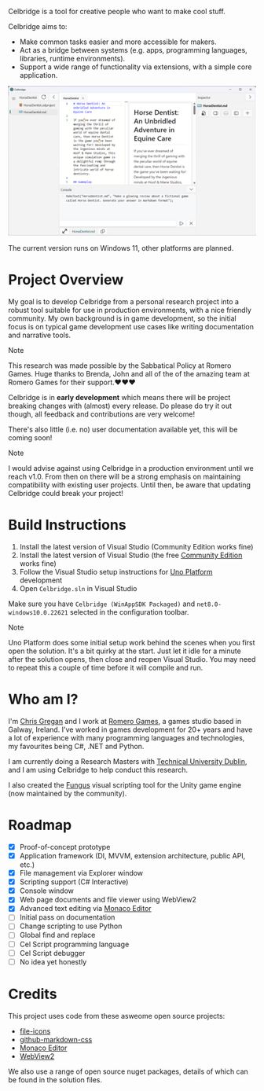 Celbridge is a tool for creative people who want to make cool stuff. 

Celbridge aims to:

- Make common tasks easier and more accessible for makers.
- Act as a bridge between systems (e.g. apps, programming languages, libraries, runtime environments).
- Support a wide range of functionality via extensions, with a simple core application.

![Celbridge screenshot](/Docs/Images/CelbridgeScreenshot.png)

The current version runs on Windows 11, other platforms are planned.

# Project Overview

My goal is to develop Celbridge from a personal research project into a robust tool suitable for use in production environments, with a nice friendly community. My own background is in game development, so the initial focus is on typical game development use cases like writing documentation and narrative tools.

> [!NOTE]
> This research was made possible by the Sabbatical Policy at Romero Games. Huge thanks to Brenda, John and all of the of the amazing 
team at Romero Games for their support.❤️❤️❤️

Celbridge is in **early development** which means there will be project breaking changes with (almost) every release. Do please do try it out though, all feedback and contributions are very welcome!

There's also little (i.e. no) user documentation available yet, this will be coming soon!

> [!NOTE]
> I would advise against using Celbridge in a production environment until we reach v1.0. From then on there will be a strong emphasis on maintaining compatibility with existing user projects. Until then, be aware that updating Celbridge could break your project!

# Build Instructions

1. Install the latest version of Visual Studio (Community Edition works fine)
1. Install the latest version of Visual Studio (the free [Community Edition]() works fine)
2. Follow the Visual Studio setup instructions for [Uno Platform](https://platform.uno/docs/articles/get-started-vs-2022.html?tabs=ubuntu1804) development
3. Open `Celbridge.sln` in Visual Studio

Make sure you have `Celbridge (WinAppSDK Packaged)` and `net8.0-windows10.0.22621` selected in the configuration toolbar.

> [!NOTE]
> Uno Platform does some initial setup work behind the scenes when you first open the solution. It's a bit quirky at the start. Just let it idle for a minute after the solution opens, then close and reopen Visual Studio. You may need to repeat this a couple of time before it will compile and run.

# Who am I?

I'm [Chris Gregan](https://github.com/chrisgregan) and I work at [Romero Games](https://romerogames.com/), a games studio based in Galway, Ireland. I've worked in games development for 20+ years and have a lot of experience with many programming languages
and technologies, my favourites being C#, .NET and Python.

I am currently doing a Research Masters with [Technical University Dublin](https://www.tudublin.ie/), and I am using Celbridge to help conduct this research.

I also created the [Fungus](https://github.com/snozbot/fungus) visual scripting tool for the Unity game engine (now maintained by the community).

# Roadmap

- [x] Proof-of-concept prototype
- [x] Application framework (DI, MVVM, extension architecture, public API, etc.)
- [x] File management via Explorer window
- [x] Scripting support (C# Interactive)
- [x] Console window
- [x] Web page documents and file viewer using WebView2
- [x] Advanced text editing via [Monaco Editor]( https://microsoft.github.io/monaco-editor/)
- [ ] Initial pass on documentation
- [ ] Change scripting to use Python
- [ ] Global find and replace
- [ ] Cel Script programming language
- [ ] Cel Script debugger
- [ ] No idea yet honestly

# Credits

This project uses code from these asweome open source projects:

- [file-icons](https://github.com/file-icons/vscode/blob/master/LICENSE.md)
- [github-markdown-css](https://github.com/sindresorhus/github-markdown-css/blob/main/license)
- [Monaco Editor](https://microsoft.github.io/monaco-editor)
- [WebView2](https://github.com/MicrosoftEdge/WebView2Browser)

We also use a range of open source nuget packages, details of which can be found in the solution files.
